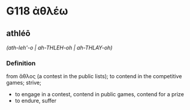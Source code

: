 # G118 ἀθλέω

## athléō

_(ath-leh'-o | ah-THLEH-oh | ah-THLAY-oh)_

### Definition

from ἄθλος (a contest in the public lists); to contend in the competitive games; strive; 

- to engage in a contest, contend in public games, contend for a prize
- to endure, suffer
